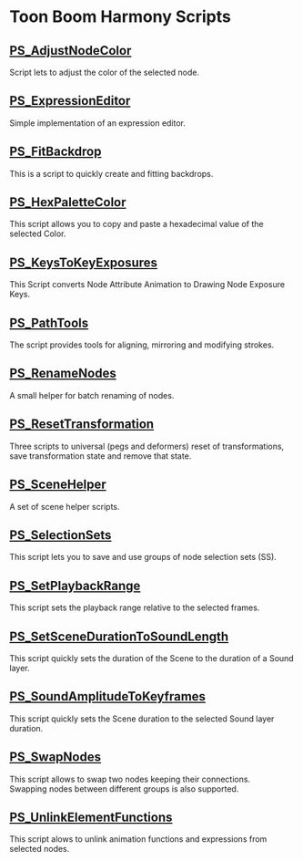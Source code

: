 # Toon Boom Harmony Scripts

## [PS_AdjustNodeColor](ps_build/PS_AdjustNodeColor)

Script lets to adjust the color of the selected node.

## [PS_ExpressionEditor](ps_build/PS_ExpressionEditor)

Simple implementation of an expression editor.

## [PS_FitBackdrop](ps_build/PS_FitBackdrop)

This is a script to quickly create and fitting backdrops.

## [PS_HexPaletteColor](ps_build/PS_HexPaletteColor)

This script allows you to copy and paste a hexadecimal value of the selected Color.

## [PS_KeysToKeyExposures](ps_build/PS_KeysToKeyExposures)
This Script converts Node Attribute Animation to Drawing Node Exposure Keys.


## [PS_PathTools](ps_build/PS_PathTools)

The script provides tools for aligning, mirroring and modifying strokes.

## [PS_RenameNodes](ps_build/PS_RenameNodes)

A small helper for batch renaming of nodes.

## [PS_ResetTransformation](ps_build/PS_ResetTransformation)

Three scripts to universal (pegs and deformers) reset of transformations, save transformation state and remove that state.

## [PS_SceneHelper](ps_build/PS_SceneHelper)

A set of scene helper scripts.

## [PS_SelectionSets](ps_build/PS_SelectionSets)

This script lets you to save and use groups of node selection sets (SS).

## [PS_SetPlaybackRange](ps_build/PS_SetPlaybackRange)

This script sets the playback range relative to the selected frames.

## [PS_SetSceneDurationToSoundLength](ps_build/PS_SetSceneDurationToSoundLength)

This script quickly sets the duration of the Scene to the duration of a Sound layer.

## [PS_SoundAmplitudeToKeyframes](ps_build/PS_SoundAmplitudeToKeyframes)
This script quickly sets the Scene duration to the selected Sound layer duration.


## [PS_SwapNodes](ps_build/PS_SwapNodes)

This script allows to swap two nodes keeping their connections.\
Swapping nodes between different groups is also supported.

## [PS_UnlinkElementFunctions](ps_build/PS_UnlinkElementFunctions)

This script alows to unlink animation functions and expressions from selected nodes.
